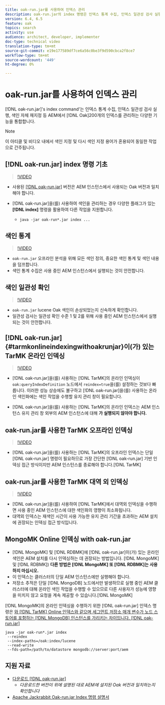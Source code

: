 ```yaml
---
title: oak-run.jar를 사용하여 인덱스 관리
description: oak-run.jar의 index 명령은 인덱스 통계 수집, 인덱스 일관성 검사 실행, 색인 재지정 등 AEM의 Oak 색인을 관리하기 위한 다양한 기능을 통합합니다.
version: 6.4, 6.5
feature: oak
topics: search
activity: use
audience: architect, developer, implementer
doc-type: technical video
translation-type: tm+mt
source-git-commit: e19e177589df7ce6a56c0be3f9d590cbca2f8ce7
workflow-type: tm+mt
source-wordcount: '449'
ht-degree: 0%

---
```



# oak-run.jar를 사용하여 인덱스 관리

[!DNL oak-run.jar]&#39;s index command&#39;는 인덱스 통계 수집, 인덱스 일관성 검사 실행, 색인 자체 재지정 등 AEM에서  [!DNL Oak]200개의 인덱스를 관리하는 다양한 기능을 통합합니다.

>[!NOTE]
>
>이 아티클 및 비디오 내에서 색인 지정 및 다시 색인 지정 용어가 혼용되어 동일한 작업으로 간주됩니다.

## [!DNL oak-run.jar] index 명령 기초

>[!VIDEO](https://video.tv.adobe.com/v/21475/?quality=9&learn=on)

* 사용된 [[!DNL oak-run.jar]](https://repository.apache.org/service/local/artifact/maven/redirect?r=releases&amp;g=org.apache.jackrabbit&amp;a=oak-run&amp;v=1.8.0) 버전은 AEM 인스턴스에서 사용되는 Oak 버전과 일치해야 합니다.
* [!DNL oak-run.jar]을(를) 사용하여 색인을 관리하는 경우 다양한 플래그가 있는 **[!DNL index]** 명령을 활용하여 다른 작업을 지원합니다.

   * `java -jar oak-run*.jar index ...`

## 색인 통계

>[!VIDEO](https://video.tv.adobe.com/v/21477/?quality=12&learn=on)

* `oak-run.jar` 오프라인 분석을 위해 모든 색인 정의, 중요한 색인 통계 및 색인 내용을 덤프합니다.
* 색인 통계 수집은 사용 중인 AEM 인스턴스에서 실행되는 것이 안전합니다.

## 색인 일관성 확인

>[!VIDEO](https://video.tv.adobe.com/v/21476/?quality=12&learn=on)

* `oak-run.jar` lucene Oak 색인이 손상되었는지 신속하게 확인합니다.
* 일관성 검사는 일관성 확인 수준 1 및 2를 위해 사용 중인 AEM 인스턴스에서 실행되는 것이 안전합니다.

## [!DNL oak-run.jar] {#tarmkonlineindexingwithoakrunjar}이(가) 있는 TarMK 온라인 인덱싱

>[!VIDEO](https://video.tv.adobe.com/v/21479/?quality=12&learn=on)

* [!DNL oak-run.jar]을(를) 사용하는 [!DNL TarMK]의 온라인 인덱싱이 `oak:queryIndexDefinition` 노드에서 `reindex=true`을(를) 설정하는 것보다 빠릅니다. 이러한 성능 상승에도 불구하고 [!DNL oak-run.jar]을(를) 사용하는 온라인 색인화에는 색인 작업을 수행할 유지 관리 창이 필요합니다.

* [!DNL oak-run.jar]을(를) 사용하는 [!DNL TarMK]의 온라인 인덱스는 AEM 인스턴스 유지 관리 창 외부의 AEM 인스턴스에 대해 **가 실행되지 않아야 합니다.**

## oak-run.jar를 사용한 TarMK 오프라인 인덱싱

>[!VIDEO](https://video.tv.adobe.com/v/21478/?quality=12&learn=on)

* [!DNL oak-run.jar]을(를) 사용하는 [!DNL TarMK]의 오프라인 인덱스는 단일 [!DNL oak-run.jar] 명령이 필요하므로 가장 간단한 [!DNL oak-run.jar] 기반 인덱싱 접근 방식이지만 AEM 인스턴스를 종료해야 합니다.[!DNL TarMK]

## oak-run.jar를 사용한 TarMK 대역 외 인덱싱

>[!VIDEO](https://video.tv.adobe.com/v/21480/?quality=12&learn=on)

* [!DNL oak-run.jar]을(를) 사용하여 [!DNL TarMK]에서 대역외 인덱싱을 수행하면 사용 중인 AEM 인스턴스에 대한 색인화의 영향이 최소화됩니다.
* 대역외 인덱스는 재색인 시간이 사용 가능한 유지 관리 기간을 초과하는 AEM 설치에 권장되는 인덱싱 접근 방식입니다.

## MongoMK Online 인덱싱 with oak-run.jar

* [!DNL MongoMK] 및 [!DNL RDBMK]에 [!DNL oak-run.jar]이(가) 있는 온라인 색인은 AEM 설치를 다시 인덱싱하는 데 권장되는 방법입니다. [!DNL MongoMK] 및 [!DNL RDBMK]) **다른 방법은  [!DNL MongoMK] 또 [!DNL RDBMK]는 사용하지 마십시오.**
* 이 인덱스는 클러스터의 단일 AEM 인스턴스에만 실행해야 합니다.
* 저장소 추적은 단일 [!DNL MongoDB] 노드에서만 발생하므로 실행 중인 AEM 클러스터에 대해 온라인 색인 작업을 수행할 수 있으므로 다른 사용자가 성능에 영향을 미치지 않고 요청을 계속 제공할 수 있습니다.[!DNL MongoMK]

[!DNL MongoMK]의 온라인 인덱싱을 수행하기 위한 [!DNL oak-run.jar] 인덱스 명령은 [와  [!DNL TarMK] Online 인덱스와 같으며 세그먼트 저장소 매개 변수가 노드 스토어를 포함하는 [!DNL MongoDB] 인스턴스를 가리키는 차이입니다. [!DNL oak-run.jar]](#tarmkonlineindexingwithoakrunjar)

```
java -jar oak-run*.jar index
 --reindex
 --index-paths=/oak:index/lucene
 --read-write
 --fds-path=/path/to/datastore mongodb://server:port/aem
```

## 지원 자료

* [다운로드 [!DNL oak-run.jar]](https://repository.apache.org/#nexus-search;gav~org.apache.jackrabbit~oak-run~~~~kw,versionexpand)
   * *다운로드한 버전이 위에 설명된 대로 AEM에 설치된 Oak 버전과 일치하는지 확인합니다*
* [Apache Jackrabbit Oak-run.jar Index 명령 설명서](https://jackrabbit.apache.org/oak/docs/query/oak-run-indexing.html)
